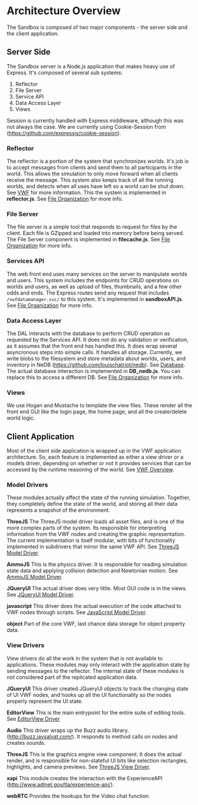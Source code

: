 # Architecture Overview

The Sandbox is composed of two major components - the server side and the client application. 

## Server Side
The Sandbox server is a Node.js application that makes heavy use of Express. It's composed of several sub systems:

1. Reflector
1. File Server
1. Service API
1. Data Access Layer
1. Views

Session is currently handled with Express middleware, although this was not always the case. We are currently using Cookie-Session from (https://github.com/expressjs/cookie-session).

### Reflector
The reflector is a portion of the system that synchronizes worlds. It's job is to accept messages from clients and send them to all participants in the world. This allows the simulation to only move forward when all clients receive the message. This system also keeps track of all the running worlds, and detects when all uses have left so a world can be shut down. See [VWF](VWF/ "VWF") for more information. This the system is implemented in **reflector.js**. See [File Organization](File-Organization/ "File Organization") for more info.

### File Server
The file server is a simple tool that responds to request for files by the client. Each file is GZipped and loaded into memory before being served. The File Server component is implemented in **filecache.js**. See [File Organization](File-Organization/ "File Organization") for more info.

### Services API
The web front end uses many services on the server to manipulate worlds and users. This system includes the endpoints for CRUD operations on worlds and users, as well as upload of files, thumbnails, and a few other odds and ends. The Express routes send any request that includes `/vwfdatamanager.svc/` to this system. It's implemented in **sandboxAPI.js**. See [File Organization](File-Organization/ "File Organization") for more info.

### Data Access Layer
The DAL interacts with the database to perform CRUD operation as requested by the Services API. It does not do any validation or verification, as it assumes that the front end has handled this. It does wrap several asyncronous steps into simple calls. It handles all storage. Currently, we write blobs to the filesystem and store metadata about worlds, users, and inventory in NeDB (https://github.com/louischatriot/nedb). See [Database](Database "DataBase"). The actual database interaction is implemented in **DB_nedb.js**. You can replace this to access a different DB. See [File Organization](File-Organization/ "File Organization") for more info. 

### Views
We use Hogan and Mustache to template the view files. These render all the front end GUI like the login page, the home page, and all the create/delete world logic.

## Client Application
Most of the client side application is wrapped up in the VWF application architecture. So, each feature is implemented as either a view driver or a models driver, depending on whether or not it provides services that can be accessed by the runtime reasoning of the world. See [VWF Overview](VWF "VWF Overview").

### Model Drivers
These modules actually affect the state of the running simulation. Together, they completely define the state of the world, and storing all their data represents a snapshot of the environment. 

**ThreeJS**
The ThreeJS model driver loads all asset files, and is one of the more complex parts of the system. Its responsible for interpreting information from the VWF nodes and creating the graphic representation. The current implementation is itself modular, with bits of functionality implemented in subdrivers that mirror the same VWF API. See [ThreeJS Model Driver](drivers/Drivers/#threejs-model-driver).

**AmmoJS**
This is the physics driver. It is responsible for reading simulation state data and applying collision detection and Newtonian motion. See [AmmoJS Model Driver](drivers/Drivers/#ammojs-model-driver).

**JQueryUI**
The actual driver does very little. Most GUI code is in the views. See [JQueryUI Model Driver](drivers/Drivers/#jqueryiu-model-driver).

**javascript**
This driver does the actual execution of the code attached to VWF nodes through scripts. See [JavaScript Model Driver](drivers/Drivers/#javascript-model-driver).

**object**
Part of the core VWF, last chance data storage for object property data.

### View Drivers
View drivers do all the work in the system that is not available to applications. These modules may only interact with the application state by sending messages to the reflector. The internal state of these modules is not considered part of the replicated application data.

**JQueryUI**
This driver created JQueryUI objects to track the changing state of UI VWF nodes, and hooks up all the UI functionality so the nodes properly represent the UI state.

**EditorView**
This is the main entrypoint for the entire suite of editing tools. See [EditorView Driver](drivers/Drivers/#editorview-driver)

**Audio**
This driver wraps up the Buzz audio library. (http://buzz.jaysalvat.com/). It responds to method calls on nodes and creates sounds.

**ThreeJS**
This is the graphics engine view component. It does the actual render, and is responsible for non-stateful UI bits like selection rectangles, highlights, and camera previews. See [ThreeJS View Driver](drivers/Drivers/#threejs-view-driver).

**xapi**
This module creates the interaction with the ExperienceAPI (http://www.adlnet.gov/tla/experience-api/).

**webRTC**
Provides the hookups for the Video chat function.